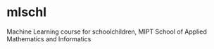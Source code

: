 # mlschl
Machine Learning course for schoolchildren, MIPT School of Applied Mathematics and Informatics
